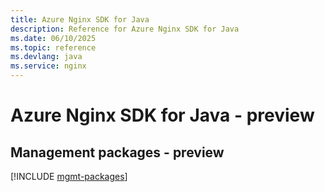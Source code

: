 ```yaml
---
title: Azure Nginx SDK for Java
description: Reference for Azure Nginx SDK for Java
ms.date: 06/10/2025
ms.topic: reference
ms.devlang: java
ms.service: nginx
---
```

# Azure Nginx SDK for Java - preview

## Management packages - preview
[!INCLUDE [mgmt-packages](nginx-mgmt-index.md)]